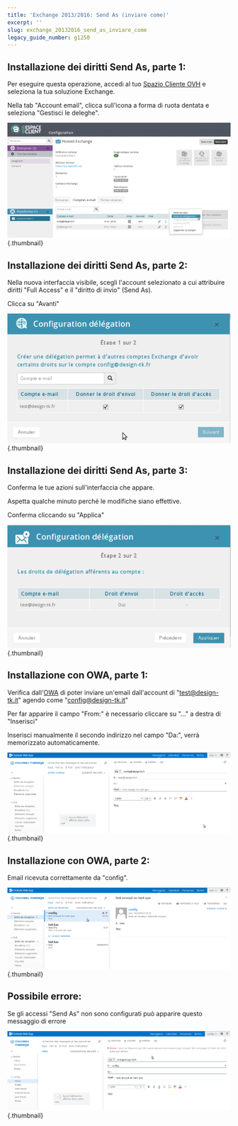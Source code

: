 ```yaml
---
title: 'Exchange 2013/2016: Send As (inviare come)'
excerpt: ''
slug: exchange_20132016_send_as_inviare_come
legacy_guide_number: g1250
---
```



## Installazione dei diritti Send As, parte 1:
Per eseguire questa operazione, accedi al tuo [Spazio Cliente OVH](https://www.ovh.com/manager/web/login.html) e seleziona la tua soluzione Exchange.

Nella tab "Account email", clicca sull'icona a forma di ruota dentata e seleziona "Gestisci le deleghe".

![](images/img_1208.jpg){.thumbnail}


## Installazione dei diritti Send As, parte 2:
Nella nuova interfaccia visibile, scegli l'account selezionato a cui attribuire diritti "Full Access" e il "diritto di invio" (Send As).

Clicca su "Avanti"

![](images/img_1209.jpg){.thumbnail}


## Installazione dei diritti Send As, parte 3:
Conferma le tue azioni sull'interfaccia che appare. 

Aspetta qualche minuto perché le modifiche siano effettive. 

Conferma cliccando su "Applica"

![](images/img_1063.jpg){.thumbnail}


## Installazione con OWA, parte 1:
Verifica dall'[OWA](https://ex.mail.ovh.net/owa) di poter inviare un'email dall'account di "test@design-tk.it" agendo come "config@design-tk.it"

Per far apparire il campo "From:" è necessario cliccare su "..." a destra di "Inserisci"

Inserisci manualmente il secondo indirizzo nel campo "Da:", verrà memorizzato automaticamente.

![](images/img_1325.jpg){.thumbnail}


## Installazione con OWA, parte 2:
Email ricevuta correttamente da "config".

![](images/img_1032.jpg){.thumbnail}


## Possibile errore:
Se gli accessi "Send As" non sono configurati può apparire questo messaggio di errore

![](images/img_1033.jpg){.thumbnail}


